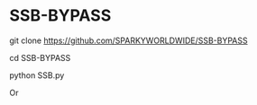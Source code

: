# SSB-BYPASS

git clone https://github.com/SPARKYWORLDWIDE/SSB-BYPASS

cd SSB-BYPASS

python SSB.py

Or

